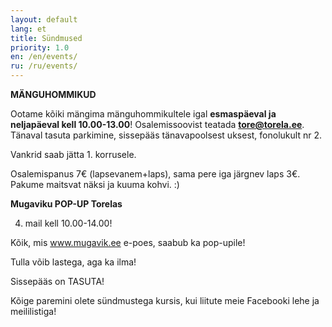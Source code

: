 ```yaml
---
layout: default
lang: et
title: Sündmused
priority: 1.0
en: /en/events/
ru: /ru/events/
---
```


**MÄNGUHOMMIKUD**


  Ootame kõiki mängima mänguhommikultele igal **esmaspäeval ja neljapäeval kell 10.00-13.00**! 
  Osalemissoovist teatada **tore@torela.ee**.
  Tänaval tasuta parkimine, sissepääs tänavapoolsest uksest, fonolukult nr 2.

  Vankrid saab jätta 1. korrusele.

  Osalemispanus 7€ (lapsevanem+laps), sama pere iga järgnev laps 3€.
  Pakume maitsvat näksi ja kuuma kohvi. :)

**Mugaviku POP-UP Torelas**


  4. mail kell 10.00-14.00!

  Kõik, mis www.mugavik.ee e-poes, saabub ka pop-upile!

  Tulla võib lastega, aga ka ilma!

  Sissepääs on TASUTA!


Kõige paremini olete sündmustega kursis, kui liitute meie Facebooki lehe ja meililistiga!
